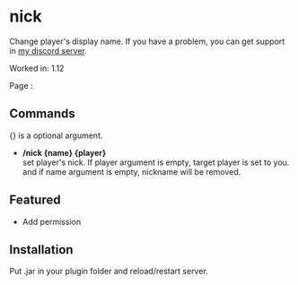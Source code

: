 # nick
Change player's display name.
If you have a problem, you can get support in [my discord server](https://discord.gg/A8XtpJhHrV).

Worked in: 1.12

Page : 

## Commands
{} is a optional argument.

* **/nick {name} {player}**  
set player's nick.
If player argument is empty, target player is set to you.
and if name argument is empty, nickname will be removed.

## Featured
* Add permission

## Installation
Put .jar in your plugin folder and reload/restart server.
